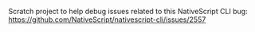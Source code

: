 Scratch project to help debug issues related to this NativeScript CLI bug:
https://github.com/NativeScript/nativescript-cli/issues/2557